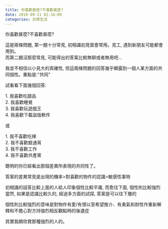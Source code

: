 ```yaml
---
title: 你喜歡甚麼?不喜歡甚麼?
date: 2010-09-21 02:34:09
categories: 日常生活
---
```


你喜歡甚麼?不喜歡甚麼?

這是兩條問題, 第一題十分常見, 初相識初見面會常用。見工, 遇到新朋友可能都會用到。  
 而第二題沒那麼常見, 可能得出的答案比較無聊或者無用吧...

我並不相信以小見大的真確性, 但這兩條問題的回答幾乎顯露到一個人某方面的共同個性。重點是:"共同"

試看看下面幾個回答:

1\. 我喜歡吃甜品  
 2. 我喜歡睡覺  
 3. 我喜歡玩遊戲王  
 4. 我喜歡下載盜版軟件

或

1\. 我不喜歡吃辣  
 2. 我不喜歡捱通宵  
 3. 我不喜歡工作  
 4. 我不喜歡共產黨

聰明的你已經看出那個差異所表現的共同性了。

答案的差異常見是出現的機率&gt;對喜歡的物件的認識&gt;敏感性事物

初相識的話答比較上面的人給人印象個性比較平庸, 而愈往下面, 個性則比較強烈  
 當然, 如果是認識比較久的, 經過多方面的試探, 答案是可以往下層的


個性則比較強烈的意味是對物件有愛/有恨以至希望推介、有勇氣和耐性作重新解釋和不擔心對方持強烈相反觀點時的後遺症

 

其實我頗欣賞那種強烈的人的。
